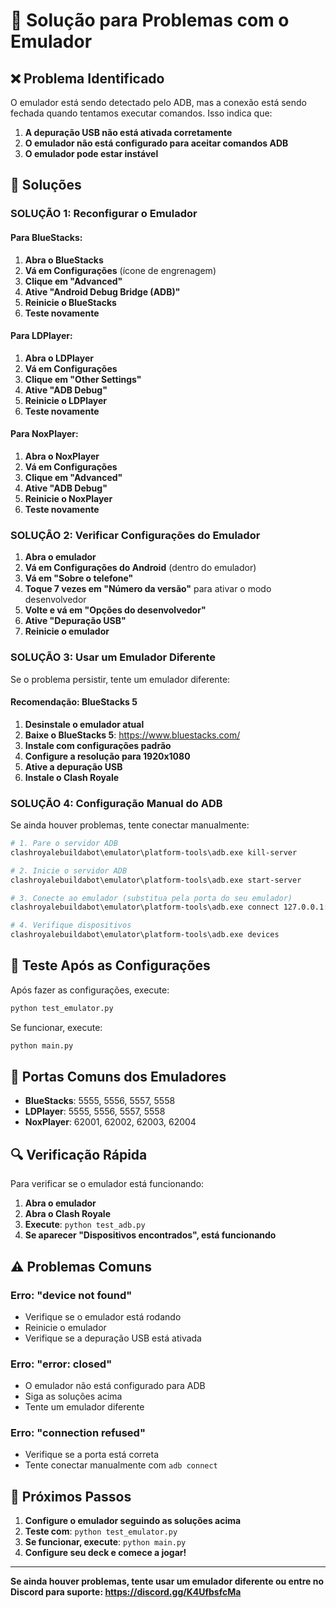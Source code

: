 # 🔧 Solução para Problemas com o Emulador

## ❌ Problema Identificado

O emulador está sendo detectado pelo ADB, mas a conexão está sendo fechada quando tentamos executar comandos. Isso indica que:

1. **A depuração USB não está ativada corretamente**
2. **O emulador não está configurado para aceitar comandos ADB**
3. **O emulador pode estar instável**

## 🔧 Soluções

### **SOLUÇÃO 1: Reconfigurar o Emulador**

#### Para BlueStacks:
1. **Abra o BlueStacks**
2. **Vá em Configurações** (ícone de engrenagem)
3. **Clique em "Advanced"**
4. **Ative "Android Debug Bridge (ADB)"**
5. **Reinicie o BlueStacks**
6. **Teste novamente**

#### Para LDPlayer:
1. **Abra o LDPlayer**
2. **Vá em Configurações**
3. **Clique em "Other Settings"**
4. **Ative "ADB Debug"**
5. **Reinicie o LDPlayer**
6. **Teste novamente**

#### Para NoxPlayer:
1. **Abra o NoxPlayer**
2. **Vá em Configurações**
3. **Clique em "Advanced"**
4. **Ative "ADB Debug"**
5. **Reinicie o NoxPlayer**
6. **Teste novamente**

### **SOLUÇÃO 2: Verificar Configurações do Emulador**

1. **Abra o emulador**
2. **Vá em Configurações do Android** (dentro do emulador)
3. **Vá em "Sobre o telefone"**
4. **Toque 7 vezes em "Número da versão"** para ativar o modo desenvolvedor
5. **Volte e vá em "Opções do desenvolvedor"**
6. **Ative "Depuração USB"**
7. **Reinicie o emulador**

### **SOLUÇÃO 3: Usar um Emulador Diferente**

Se o problema persistir, tente um emulador diferente:

#### **Recomendação: BlueStacks 5**
1. **Desinstale o emulador atual**
2. **Baixe o BlueStacks 5**: https://www.bluestacks.com/
3. **Instale com configurações padrão**
4. **Configure a resolução para 1920x1080**
5. **Ative a depuração USB**
6. **Instale o Clash Royale**

### **SOLUÇÃO 4: Configuração Manual do ADB**

Se ainda houver problemas, tente conectar manualmente:

```bash
# 1. Pare o servidor ADB
clashroyalebuildabot\emulator\platform-tools\adb.exe kill-server

# 2. Inicie o servidor ADB
clashroyalebuildabot\emulator\platform-tools\adb.exe start-server

# 3. Conecte ao emulador (substitua pela porta do seu emulador)
clashroyalebuildabot\emulator\platform-tools\adb.exe connect 127.0.0.1:5555

# 4. Verifique dispositivos
clashroyalebuildabot\emulator\platform-tools\adb.exe devices
```

## 🧪 Teste Após as Configurações

Após fazer as configurações, execute:

```bash
python test_emulator.py
```

Se funcionar, execute:

```bash
python main.py
```

## 📱 Portas Comuns dos Emuladores

- **BlueStacks**: 5555, 5556, 5557, 5558
- **LDPlayer**: 5555, 5556, 5557, 5558
- **NoxPlayer**: 62001, 62002, 62003, 62004

## 🔍 Verificação Rápida

Para verificar se o emulador está funcionando:

1. **Abra o emulador**
2. **Abra o Clash Royale**
3. **Execute**: `python test_adb.py`
4. **Se aparecer "Dispositivos encontrados", está funcionando**

## ⚠️ Problemas Comuns

### **Erro: "device not found"**
- Verifique se o emulador está rodando
- Reinicie o emulador
- Verifique se a depuração USB está ativada

### **Erro: "error: closed"**
- O emulador não está configurado para ADB
- Siga as soluções acima
- Tente um emulador diferente

### **Erro: "connection refused"**
- Verifique se a porta está correta
- Tente conectar manualmente com `adb connect`

## 🎯 Próximos Passos

1. **Configure o emulador seguindo as soluções acima**
2. **Teste com**: `python test_emulator.py`
3. **Se funcionar, execute**: `python main.py`
4. **Configure seu deck e comece a jogar!**

---

**Se ainda houver problemas, tente usar um emulador diferente ou entre no Discord para suporte: https://discord.gg/K4UfbsfcMa**
